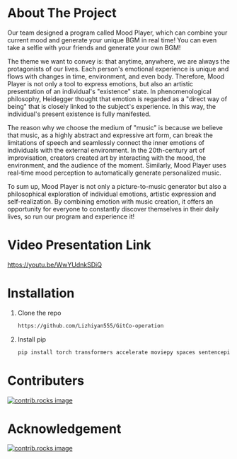 # About The Project
Our team designed a program called Mood Player, which can combine your current mood and generate your unique BGM in real time! You can even take a selfie with your friends and generate your own BGM!

The theme we want to convey is: that anytime, anywhere, we are always the protagonists of our lives. Each person's emotional experience is unique and flows with changes in time, environment, and even body. Therefore, Mood Player is not only a tool to express emotions, but also an artistic presentation of an individual's "existence" state. In phenomenological philosophy, Heidegger thought that emotion is regarded as a "direct way of being" that is closely linked to the subject's experience. In this way, the individual's present existence is fully manifested.

The reason why we choose the medium of "music" is because we believe that music, as a highly abstract and expressive art form, can break the limitations of speech and seamlessly connect the inner emotions of individuals with the external environment. In the 20th-century art of improvisation, creators created art by interacting with the mood, the environment, and the audience of the moment. Similarly, Mood Player uses real-time mood perception to automatically generate personalized music.

To sum up, Mood Player is not only a picture-to-music generator but also a philosophical exploration of individual emotions, artistic expression and self-realization. By combining emotion with music creation, it offers an opportunity for everyone to constantly discover themselves in their daily lives, so run our program and experience it!

# Video Presentation Link
https://youtu.be/WwYUdnkSDiQ

# Installation
1. Clone the repo
   ```sh
   https://github.com/Lizhiyan555/GitCo-operation
   ```
2. Install pip
   ```sh
   pip install torch transformers accelerate moviepy spaces sentencepiece langchain_ollama
   ```
# Contributers

<a href="https://github.com/Lizhiyan555/GitCo-operation/graphs/contributors">
  <img src="https://ice.frostsky.com/2024/11/28/2b985973e99cbb2615f3f856172bd952.png" alt="contrib.rocks image" />
</a>



# Acknowledgement
<a href="https://github.com/venetanji">
  <img src="https://ice.frostsky.com/2024/11/28/50a245f99d7c532eeef622912774dabb.png" alt="contrib.rocks image" />
</a>

